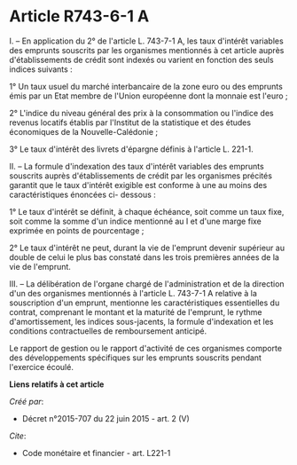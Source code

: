 # Article R743-6-1 A

I. – En application du 2° de l'article L. 743-7-1 A, les taux d'intérêt variables des emprunts souscrits par les organismes
mentionnés à cet article auprès d'établissements de crédit sont indexés ou varient en fonction des seuls indices suivants :

1° Un taux usuel du marché interbancaire de la zone euro ou des emprunts émis par un Etat membre de l'Union européenne dont
la monnaie est l'euro ;

2° L'indice du niveau général des prix à la consommation ou l'indice des revenus locatifs établis par l'Institut de la
statistique et des études économiques de la Nouvelle-Calédonie ;

3° Le taux d'intérêt des livrets d'épargne définis à l'article L. 221-1.

II. – La formule d'indexation des taux d'intérêt variables des emprunts souscrits auprès d'établissements de crédit par les
organismes précités garantit que le taux d'intérêt exigible est conforme à une au moins des caractéristiques énoncées ci-
dessous :

1° Le taux d'intérêt se définit, à chaque échéance, soit comme un taux fixe, soit comme la somme d'un indice mentionné au I
et d'une marge fixe exprimée en points de pourcentage ;

2° Le taux d'intérêt ne peut, durant la vie de l'emprunt devenir supérieur au double de celui le plus bas constaté dans les
trois premières années de la vie de l'emprunt.

III. – La délibération de l'organe chargé de l'administration et de la direction d'un des organismes mentionnés à l'article
L. 743-7-1 A relative à la souscription d'un emprunt, mentionne les caractéristiques essentielles du contrat, comprenant le
montant et la maturité de l'emprunt, le rythme d'amortissement, les indices sous-jacents, la formule d'indexation et les
conditions contractuelles de remboursement anticipé.

Le rapport de gestion ou le rapport d'activité de ces organismes comporte des développements spécifiques sur les emprunts
souscrits pendant l'exercice écoulé.

**Liens relatifs à cet article**

_Créé par_:

  - Décret n°2015-707 du 22 juin 2015 - art. 2 (V)

_Cite_:

  - Code monétaire et financier - art. L221-1
